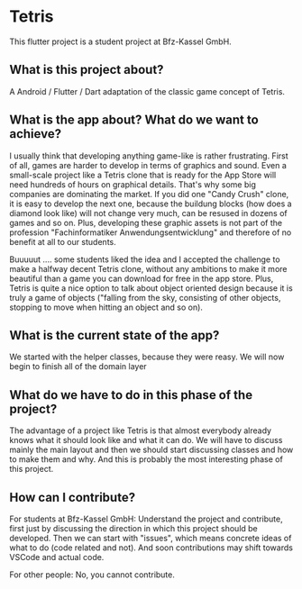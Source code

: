 # Tetris

This flutter project is a student project at Bfz-Kassel GmbH.

## What is this project about?

A Android / Flutter / Dart adaptation of the classic game concept of Tetris.

## What is the app about? What do we want to achieve?

I usually think that developing anything game-like is rather frustrating. First
of all, games are harder to develop in terms of graphics and sound. Even a
small-scale project like a Tetris clone that is ready for the App Store will
need hundreds of hours on graphical details. That's why some big companies are
dominating the market. If you did one "Candy Crush" clone, it is easy to develop
the next one, because the buildung blocks (how does a diamond look like) will
not change very much, can be resused in dozens of games and so on. Plus,
developing these graphic assets is not part of the profession "Fachinformatiker 
Anwendungsentwicklung" and therefore of no benefit at all to our students.

Buuuuut .... some students liked the idea and I accepted the challenge to make a
halfway decent Tetris clone, without any ambitions to make it more beautiful than 
a game you can download for free in the app store. Plus, Tetris is quite a nice 
option to talk about object oriented design because it is truly a game of objects 
("falling from the sky, consisting of other objects, stopping to move when hitting 
an object and so on).

## What is the current state of the app?

We started with the helper classes, because they were reasy. We will now begin 
to finish all of the domain layer

## What do we have to do in this phase of the project?

The advantage of a project like Tetris is that almost everybody already knows
what it should look like and what it can do. We will have to discuss mainly the 
main layout and then we should start discussing classes and how to make them and 
why. And this is probably the most interesting phase of this project.

## How can I contribute?

For students at Bfz-Kassel GmbH: Understand the project and contribute, first just 
by discussing the direction in which this project should be developed. Then we 
can start with "issues", which means concrete ideas of what to do (code related 
and not). And soon contributions may shift towards VSCode and actual code.

For other people: No, you cannot contribute.
